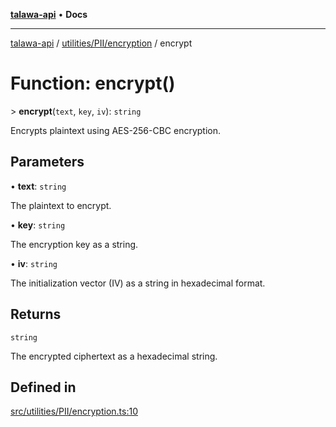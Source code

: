 [**talawa-api**](../../../../README.md) • **Docs**

***

[talawa-api](../../../../modules.md) / [utilities/PII/encryption](../README.md) / encrypt

# Function: encrypt()

\> **encrypt**(`text`, `key`, `iv`): `string`

Encrypts plaintext using AES-256-CBC encryption.

## Parameters

• **text**: `string`

The plaintext to encrypt.

• **key**: `string`

The encryption key as a string.

• **iv**: `string`

The initialization vector (IV) as a string in hexadecimal format.

## Returns

`string`

The encrypted ciphertext as a hexadecimal string.

## Defined in

[src/utilities/PII/encryption.ts:10](https://github.com/PalisadoesFoundation/talawa-api/blob/a87b45a1c490c996c3a8a52e117ecbaa4742ef49/src/utilities/PII/encryption.ts#L10)
